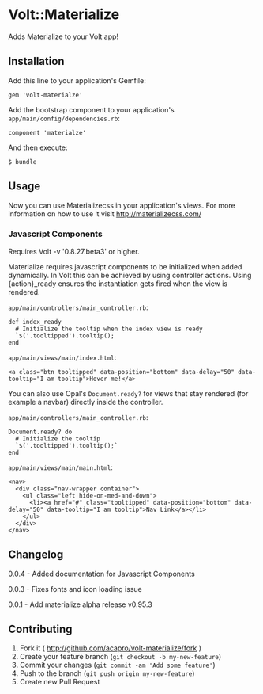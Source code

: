 # Volt::Materialize

Adds Materialize to your Volt app!

## Installation

Add this line to your application's Gemfile:

    gem 'volt-materialze'

Add the bootstrap component to your application's `app/main/config/dependencies.rb`:

    component 'materialze'

And then execute:

    $ bundle

## Usage

Now you can use Materializecss in your application's views. For more information on how to use it visit http://materializecss.com/

### Javascript Components

Requires Volt -v '0.8.27.beta3' or higher.

Materialize requires javascript components to be initialized when added dynamically.  In Volt this can be achieved by using controller actions.  Using {action}_ready ensures the instantiation gets fired when the view is rendered.

`app/main/controllers/main_controller.rb`:

    def index_ready
      # Initialize the tooltip when the index view is ready
      `$('.tooltipped').tooltip(); 
    end

`app/main/views/main/index.html`:

    <a class="btn tooltipped" data-position="bottom" data-delay="50" data-tooltip="I am tooltip">Hover me!</a>

You can also use Opal's `Document.ready?` for views that stay rendered (for example a navbar) directly inside the controller.

`app/main/controllers/main_controller.rb`:

    Document.ready? do
      # Initialize the tooltip
      `$('.tooltipped').tooltip();` 
    end

`app/main/views/main/main.html`:

    <nav>
      <div class="nav-wrapper container">
        <ul class="left hide-on-med-and-down">
          <li><a href="#" class="tooltipped" data-position="bottom" data-delay="50" data-tooltip="I am tooltip">Nav Link</a></li>
        </ul>
      </div>
    </nav>

## Changelog

0.0.4 - Added documentation for Javascript Components

0.0.3 - Fixes fonts and icon loading issue

0.0.1 - Add materialize alpha release v0.95.3

## Contributing

1. Fork it ( http://github.com/acapro/volt-materialize/fork )
2. Create your feature branch (`git checkout -b my-new-feature`)
3. Commit your changes (`git commit -am 'Add some feature'`)
4. Push to the branch (`git push origin my-new-feature`)
5. Create new Pull Request